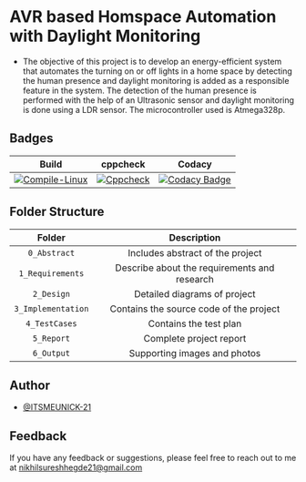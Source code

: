 # AVR based Homspace Automation with Daylight Monitoring
* The objective of this project is to develop an energy-efficient system that automates the turning on or off lights in a home space by detecting the human presence and daylight monitoring is added as a responsible feature in the system. The detection of the human presence is performed with the help of an Ultrasonic sensor and daylight monitoring is done using a LDR sensor. The microcontroller used is Atmega328p.

## Badges
 
|Build|cppcheck|Codacy|
|:--:|:--:|:--:|
[![Compile-Linux](https://github.com/ITSMEUNICK-21/M2_AVR_based_Homespace_Automation_with_Daylight_Monitoring/actions/workflows/c-cpp.yml/badge.svg?branch=main)](https://github.com/ITSMEUNICK-21/M2_AVR_based_Homespace_Automation_with_Daylight_Monitoring/actions/workflows/c-cpp.yml)|[![Cppcheck](https://github.com/ITSMEUNICK-21/M2_AVR_based_Homespace_Automation_with_Daylight_Monitoring/actions/workflows/CodeQuality.yml/badge.svg?branch=main)](https://github.com/ITSMEUNICK-21/M2_AVR_based_Homespace_Automation_with_Daylight_Monitoring/actions/workflows/CodeQuality.yml)|[![Codacy Badge](https://app.codacy.com/project/badge/Grade/90a9636a2299458ebb8ff0984a22a76e)](https://www.codacy.com/gh/ITSMEUNICK-21/M2_AVR_based_Homespace_Automation_with_Daylight_Monitoring/dashboard?utm_source=github.com&amp;utm_medium=referral&amp;utm_content=ITSMEUNICK-21/M2_AVR_based_Homespace_Automation_with_Daylight_Monitoring&amp;utm_campaign=Badge_Grade)

## Folder Structure
|Folder|Description|
|:--:|:--:|
|`0_Abstract`| Includes abstract of the project|
|`1_Requirements`| Describe about the requirements and research|
|`2_Design`| Detailed diagrams of project|
|`3_Implementation`| Contains the source code of the project|
|`4_TestCases`| Contains the test plan|
|`5_Report`| Complete project report|
|`6_Output`| Supporting images and photos|

## Author

- [@ITSMEUNICK-21](https://www.github.com/ITSMEUNICK-21)

## Feedback

If you have any feedback or suggestions, please feel free to reach out to me at nikhilsureshhegde21@gmail.com

